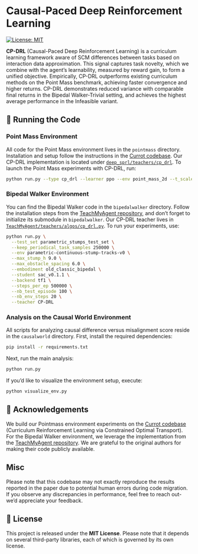 # Causal-Paced Deep Reinforcement Learning

[![License: MIT](https://img.shields.io/badge/License-MIT-yellow.svg)](https://opensource.org/licenses/MIT)

**CP-DRL** (Causal-Paced Deep Reinforcement Learning) is a curriculum learning framework aware of SCM differences between tasks based on interaction data approximation. This signal captures task novelty, which we combine with the agent’s learnability, measured by reward gain, to form a unified objective. Empirically, CP-DRL outperforms existing curriculum methods on the Point Mass benchmark, achieving faster convergence and higher returns. CP-DRL demonstrates reduced variance with comparable final returns in the Bipedal Walker-Trivial setting, and achieves the highest average performance in the Infeasible variant.

## 🚀 Running the Code

### Point Mass Environment

All code for the Point Mass environment lives in the `pointmass` directory. Installation and setup follow the instructions in the [Currot codebase](https://github.com/psclklnk/currot/tree/main). Our CP-DRL implementation is located under [`deep_sprl/teachers/cp_drl`](https://github.com/Cho-Geonwoo/CP-DRL/tree/main/pointmass/deep_sprl/teachers/cp_drl). To launch the Point Mass experiments with CP-DRL, run:

```bash
python run.py --type cp_drl --learner ppo --env point_mass_2d --t_scale 10
```

### Bipedal Walker Environment

You can find the Bipedal Walker code in the `bipedalwalker` directory. Follow the installation steps from the [TeachMyAgent repository](https://github.com/flowersteam/TeachMyAgent), and don’t forget to initialize its submodule in `bipedalwalker`. Our CP-DRL teacher lives in [`TeachMyAgent/teachers/algos/cp_drl.py`](https://github.com/Cho-Geonwoo/CP-DRL/blob/main/bipedalwalker/TeachMyAgent/teachers/algos/cp_drl.py). To run your experiments, use:

```bash
python run.py \
  --test_set parametric_stumps_test_set \
  --keep_periodical_task_samples 250000 \
  --env parametric-continuous-stump-tracks-v0 \
  --max_stump_h 9.0 \
  --max_obstacle_spacing 6.0 \
  --embodiment old_classic_bipedal \
  --student sac_v0.1.1 \
  --backend tf1 \
  --steps_per_ep 500000 \
  --nb_test_episode 100 \
  --nb_env_steps 20 \
  --teacher CP-DRL
```

### Analysis on the Causal World Environment

All scripts for analyzing causal difference versus misalignment score reside in the `causalworld` directory. First, install the required dependencies:

```bash
pip install -r requirements.txt
```

Next, run the main analysis:

```bash
python run.py
```

If you’d like to visualize the environment setup, execute:

```bash
python visualize_env.py
```

## 🤝 Acknowledgements

We build our Pointmass environment experiments on the [Currot codebase](https://github.com/psclklnk/currot/tree/main) (Curriculum Reinforcement Learning via Constrained Optimal Transport). For the Bipedal Walker environment, we leverage the implementation from the [TeachMyAgent repository](https://github.com/flowersteam/TeachMyAgent). We are grateful to the original authors for making their code publicly available.

## Misc

Please note that this codebase may not exactly reproduce the results reported in the paper due to potential human errors during code migration. If you observe any discrepancies in performance, feel free to reach out-we’d appreciate your feedback.

## 📄 License

This project is released under the **MIT License**. Please note that it depends on several third-party libraries, each of which is governed by its own license.
